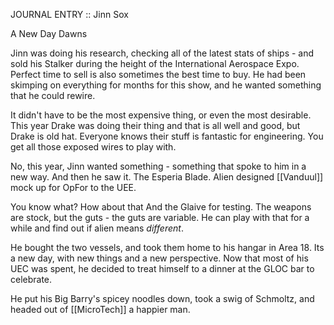 JOURNAL ENTRY :: Jinn Sox

A New Day Dawns

Jinn was doing his research, checking all of the latest stats of ships - and sold his Stalker during the height of the International Aerospace Expo.  Perfect time to sell is also sometimes the best time to buy.  He had been skimping on everything for months for this show, and he wanted something that he could rewire.  

It didn't have to be the most expensive thing, or even the most desirable.  This year Drake was doing their thing  and that is all well and good, but Drake is old hat.  Everyone knows their stuff is fantastic for engineering. You get all those exposed wires to play with.  

No, this year, Jinn wanted something - something that spoke to him in a new way.  And then he saw it. The Esperia Blade. Alien designed [[Vanduul]] mock up for OpFor to the UEE.

You know what? How about that And the Glaive for testing.  The weapons are stock, but the guts - the guts are variable.  He can play with that for a while and find out if alien means *different*.

He bought the two vessels, and took them home to his hangar in Area 18.   Its a new day, with new things and a new perspective.  Now that most of his UEC was spent, he decided to treat himself to a dinner at the GLOC bar to celebrate.  

He put his Big Barry's spicey noodles down, took a swig of Schmoltz, and headed out of [[MicroTech]] a happier man.